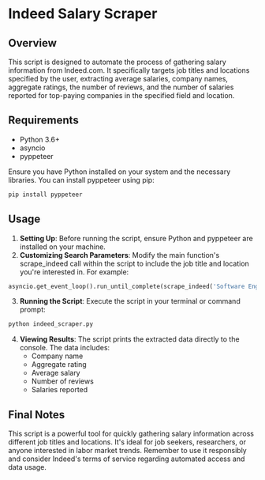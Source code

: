 # Indeed Salary Scraper

## Overview
This script is designed to automate the process of gathering salary information from Indeed.com. It specifically targets job titles and locations specified by the user, extracting average salaries, company names, aggregate ratings, the number of reviews, and the number of salaries reported for top-paying companies in the specified field and location.

## Requirements
- Python 3.6+
- asyncio
- pyppeteer

Ensure you have Python installed on your system and the necessary libraries. You can install pyppeteer using pip:

```bash
pip install pyppeteer
```

## Usage
1. **Setting Up**: Before running the script, ensure Python and pyppeteer are installed on your machine.
2. **Customizing Search Parameters**: Modify the main function's scrape_indeed call within the script to include the job title and location you're interested in. For example:
    
```python
asyncio.get_event_loop().run_until_complete(scrape_indeed('Software Engineer', 'San Francisco, CA'))
```

3. **Running the Script**: Execute the script in your terminal or command prompt:

```bash
python indeed_scraper.py
```

4. **Viewing Results**: The script prints the extracted data directly to the console. The data includes:
    - Company name
    - Aggregate rating
    - Average salary
    - Number of reviews
    - Salaries reported

## Final Notes
This script is a powerful tool for quickly gathering salary information across different job titles and locations. It's ideal for job seekers, researchers, or anyone interested in labor market trends. Remember to use it responsibly and consider Indeed's terms of service regarding automated access and data usage.
